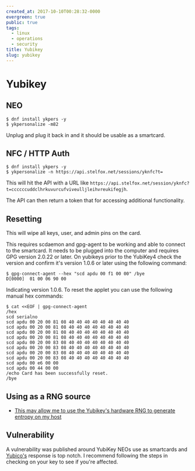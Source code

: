 ```yaml
---
created_at: 2017-10-10T00:28:32-0000
evergreen: true
public: true
tags:
  - linux
  - operations
  - security
title: Yubikey
slug: yubikey
---
```


# Yubikey

## NEO

```console
$ dnf install ykpers -y
$ ykpersonalize -m82
```

Unplug and plug it back in and it should be usable as a smartcard.

## NFC / HTTP Auth

```console
$ dnf install ykpers -y
$ ykpersonalize -n https://api.stelfox.net/sessions/yknfc?t=
```

This will hit the API with a URL like `https://api.stelfox.net/session/yknfc?t=ccccccuddclhrkuvurcufviveulljleihvreukifegjh`.

The API can then return a token that for accessing additional functionality.

## Resetting

This will wipe all keys, user, and admin pins on the card.

This requires scdaemon and gpg-agent to be working and able to connect to the smartcard. It needs to be plugged into the computer and requires GPG version 2.0.22 or later. On yubikeys prior to the YubiKey4 check the version and confirm it's version 1.0.6 or later using the following command:

```console
$ gpg-connect-agent --hex "scd apdu 00 f1 00 00" /bye
D[0000]  01 00 06 90 00
```

Indicating version 1.0.6. To reset the applet you can use the following manual hex commands:

```console
$ cat <<EOF | gpg-connect-agent
/hex
scd serialno
scd apdu 00 20 00 81 08 40 40 40 40 40 40 40 40
scd apdu 00 20 00 81 08 40 40 40 40 40 40 40 40
scd apdu 00 20 00 81 08 40 40 40 40 40 40 40 40
scd apdu 00 20 00 81 08 40 40 40 40 40 40 40 40
scd apdu 00 20 00 83 08 40 40 40 40 40 40 40 40
scd apdu 00 20 00 83 08 40 40 40 40 40 40 40 40
scd apdu 00 20 00 83 08 40 40 40 40 40 40 40 40
scd apdu 00 20 00 83 08 40 40 40 40 40 40 40 40
scd apdu 00 e6 00 00
scd apdu 00 44 00 00
/echo Card has been successfully reset.
/bye
```

## Using as a RNG source

* [This may allow me to use the Yubikey's hardware RNG to generate entropy on my host](https://github.com/infincia/TokenTools)

## Vulnerability

A vulnerability was published around YubiKey NEOs use as smartcards and [Yubico's](https://developers.yubico.com/ykneo-openpgp/SecurityAdvisory%202015-04-14.html) response is top notch. I recommend following the steps in checking on your key to see if you're affected.
